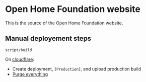 # Open Home Foundation website

This is the source of the Open Home Foundation website.

## Manual deployement steps

```
script/build
```

On [cloudflare](https://dash.cloudflare.com/dc9f963dfa4a630ca83eda7ccd8f363d/pages/view/openhomefoundation-org):
* Create deployment, `[Production]`, and upload production build
* [Purge everything](https://dash.cloudflare.com/dc9f963dfa4a630ca83eda7ccd8f363d/openhomefoundation.org/caching/configuration)
